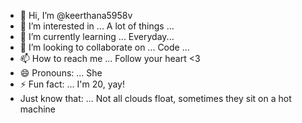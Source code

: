 - 👋 Hi, I’m @keerthana5958v     
- 👀 I’m interested in ... A lot of things ...   
- 🌱 I’m currently learning ... Everyday...         
- 💞️ I’m looking to collaborate on ... Code ...      
- 📫 How to reach me ... Follow your heart <3           
- 😄 Pronouns: ... She  
- ⚡ Fun fact: ... I'm 20, yay!          
- Just know that: ... Not all clouds float, sometimes they sit on a hot machine    
  
<!--- 
keerthana5958v/keerthana5958v is a ✨ special ✨ repository because its `README.md` (this file) appears on your GitHub profile.
You can click the Preview link to take a look at your changes.
--->
